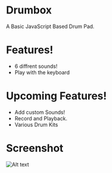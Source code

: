 # Drumbox
A Basic JavaScript Based Drum Pad.

# Features!
  - 6 diffrent sounds! 
  - Play with the keyboard

# Upcoming Features!
  - Add custom Sounds! 
  - Record and Playback.
  - Various Drum Kits

# Screenshot
![Alt text](https://www.isostellar.in/beta/screenshot.jpg "Drumbox")
